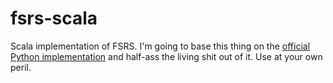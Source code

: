 # fsrs-scala

Scala implementation of FSRS.
I'm going to base this thing on the [official Python implementation](https://github.com/open-spaced-repetition/py-fsrs) and half-ass the living shit out of it.
Use at your own peril.

